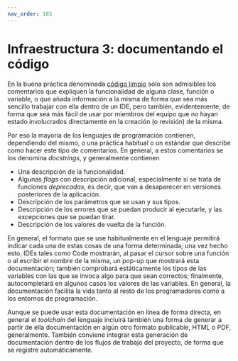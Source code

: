 ```yaml
---
nav_order: 103
---
```


# Infraestructura 3: documentando el código

En la buena práctica denominada [código
limpio](https://www.viewnext.com/clean-code-que-es-y-por-donde-empezar/) sólo
son admisibles los comentarios que expliquen la funcionalidad de alguna clase,
función o variable, o que añada información a la misma de forma que sea más
sencillo trabajar con ella dentro de un IDE, pero también, evidentemente, de
forma que sea más fácil de usar por miembros del equipo que no hayan estado
involucrados directamente en la creación (o revisión) de la misma.

Por eso la mayoría de los lenguajes de programación contienen, dependiendo del
mismo, o una práctica habitual o un estándar que describe como hacer este tipo
de comentarios. En general, a estos comentarios se los denomina *docstrings*, y
generalmente contienen

* Una descripción de la funcionalidad.
* Algunas *flags* con descripción adicional, especialmente si se trata de
  funciones *deprecadas*, es decir, que van a desaparecer en versiones
  posteriores de la aplicación.
* Descripción de los parámetros que se usan y sus tipos.
* Descripción de los errores que se puedan producir al ejecutarle, y las
  excepciones que se puedan tirar.
* Descripción de los valores de vuelta de la función.

En general, el formato que se use habitualmente en el lenguaje permitirá indicar
cada una de estas cosas de una forma determinada; una vez hecho esto, IDEs tales
como Code mostrarán, al pasar el cursor sobre una función o al escribir el
nombre de la misma, un pop-up que mostrará esta documentación; también
comprobará estáticamente los tipos de las variables con las que se invoca algo
para que sean correctos; finalmente, autocompletará en algunos casos los valores
de las variables. En general, la documentación facilita la vida tanto al resto
de los programadores como a los entornos de programación.

Aunque se puede usar esta documentación en línea de forma directa, en general el
*toolchain* del lenguaje incluirá también una forma de generar a partir de ella
documentación en algún otro formato publicable, HTML o PDF,
generalmente. También conviene integrar esta generación de documentación dentro
de los flujos de trabajo del proyecto, de forma que se registre automáticamente.
